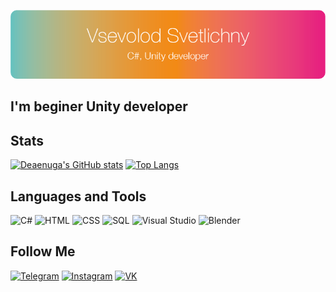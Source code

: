 ![Header](https://github.com/Deaenuga/Deaenuga/blob/main/assets/Ресурс%202.png?raw=true)

## I'm beginer Unity developer

## Stats
[![Deaenuga's GitHub stats](https://github-readme-stats.vercel.app/api?username=deaenuga&show_icons=true&bg_color=DEG,66c1bf,f28a19,e72380&title_color=d1d1d1&text_color=d1d1d1&border_radius=15&icon_color=e72380)](https://github.com/deaenuga)
[![Top Langs](https://github-readme-stats.vercel.app/api/top-langs/?username=deaenuga&layout=compact&bg_color=DEG,66c1bf,f28a19,e72380&title_color=d1d1d1&text_color=d1d1d1&border_radius=15&icon_color=e72380)](https://github.com/anuraghazra/github-readme-stats)

## Languages and Tools
![C#](https://img.shields.io/badge/-.NET-66c1bf?style=for-the-badge)
![HTML](https://img.shields.io/badge/-HTML-f28a19?style=for-the-badge)
![CSS](https://img.shields.io/badge/-CSS-e72380?style=for-the-badge)
![SQL](https://img.shields.io/badge/-SQL-66c1bf?style=for-the-badge)
![Visual Studio](https://img.shields.io/badge/-Visual_Studio-f28a19?style=for-the-badge)
![Blender](https://img.shields.io/badge/-Blender-e72380?style=for-the-badge)

## Follow Me
[![Telegram](https://img.shields.io/badge/-Telegram-66c1bf?style=for-the-badge)](https://t.me/deaenuga)
[![Instagram](https://img.shields.io/badge/-Instagram-f28a19?style=for-the-badge)](https://www.instagram.com/seva.svetlich/)
[![VK](https://img.shields.io/badge/-Vkontakte-e72380?style=for-the-badge)](https://vk.com/sevasvet66)
